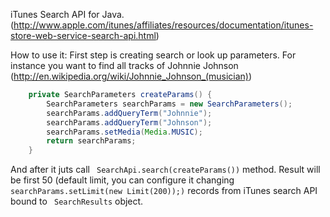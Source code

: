 iTunes Search API for Java. (http://www.apple.com/itunes/affiliates/resources/documentation/itunes-store-web-service-search-api.html)

How to use it:
First step is creating search or look up parameters.
 For instance you want to find all tracks of Johnnie Johnson (http://en.wikipedia.org/wiki/Johnnie_Johnson_(musician))
```java
    private SearchParameters createParams() {
        SearchParameters searchParams = new SearchParameters();
        searchParams.addQueryTerm("Johnnie");
        searchParams.addQueryTerm("Johnson");
        searchParams.setMedia(Media.MUSIC);
        return searchParams;
    }
```
And after it juts call ``` SearchApi.search(createParams())``` method.
Result will be first 50 (default limit, you can configure it changing ``` searchParams.setLimit(new Limit(200));)``` records
from iTunes search API bound to ``` SearchResults``` object.



